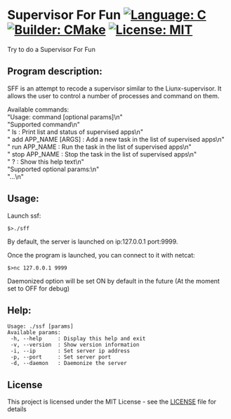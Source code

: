 # Supervisor For Fun [![Language: C](https://img.shields.io/badge/Language-C-brightgreen.svg)](https://en.wikipedia.org/wiki/C_(programming_language)) [![Builder: CMake](https://img.shields.io/badge/Builder-CMake-brightgreen.svg)](https://cmake.org/)  [![License: MIT](https://img.shields.io/badge/License-MIT-brightgreen.svg)](https://opensource.org/licenses/MIT)

Try to do a Supervisor For Fun

## Program description:   

SFF is an attempt to recode a supervisor similar to the Liunx-supervisor.
It allows the user to control a number of processes and command on them.

Available commands:    
"Usage: command [optional params]\n"                                          
"Supported command\n"                                                        
" ls                    : Print list and status of supervised apps\n"        
" add APP_NAME [ARGS]   : Add a new task in the list of supervised apps\n"   
" run APP_NAME          : Run the task in the list of supervised apps\n"     
" stop APP_NAME         : Stop the task in the list of supervised apps\n"    
" ?                     : Show this help text\n"                             
"Supported optional params:\n"  
"...\n"   

## Usage:

Launch ssf:     
```
$>./sff   
```

By default, the server is launched on ip:127.0.0.1 port:9999.   

Once the program is launched, you can connect to it with netcat:
```  
$>nc 127.0.0.1 9999
``` 

Daemonized option will be set ON by default in the future (At the moment set to OFF for debug)    

## Help:   

```
Usage: ./ssf [params]   
Available params:  
 -h, --help     : Display this help and exit   
 -v, --version  : Show version information     
 -i, --ip       : Set server ip address   
 -p, --port     : Set server port  
 -d, --daemon   : Daemonize the server  
```

## License

This project is licensed under the MIT License - see the [LICENSE](LICENSE) file for details     
